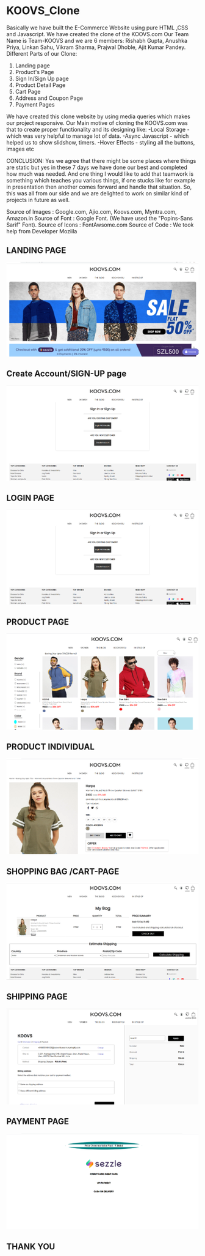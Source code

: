 # KOOVS_Clone

Basically we have built the E-Commerce Website using pure HTML ,CSS and Javascript.
We have created the clone of the KOOVS.com
Our Team Name is Team-KOOVS and we are 6 members: Rishabh Gupta, Anushka Priya, Linkan Sahu, Vikram Sharma, Prajwal Dhoble, Ajit Kumar Pandey.
Different Parts of our Clone:
1. Landing page
2. Product's Page
3. Sign In/Sign Up page
4. Product Detail Page
5. Cart Page
6. Address and Coupon Page
7. Payment Pages

We have created this clone website by using media queries which makes our project responsive.
Our Main motive of cloning the KOOVS.com was that to create proper functionality and its designing like:
  -Local Storage - which was very helpful to manage lot of data.
  -Async Javascript - which helped us to show slidshow, timers.
  -Hover Effects - styling all the buttons, images etc


CONCLUSION:
Yes we agree that there might be some places where things are static but yes in these 7 days we have done our best and 
completed how much was needed. And one thing I would like to add that teamwork is something which teaches you various things, 
if one stucks like for example in presentation then another comes forward and handle that situation. 
So, this was all from our side and we are delighted to work on similar kind of projects in future as well.

Source of Images : Google.com, Ajio.com, Koovs.com, Myntra.com, Amazon.in
Source of Font : Google Font. (We have used the "Popins-Sans Sarif" Font).
Source of Icons : FontAwsome.com
Source of Code : We took help from Developer Moziila

## LANDING PAGE
<img src = "https://raw.githubusercontent.com/Ajit24/portfolio-1/main/ss2/Screenshot%20(329).png" alt = "img" />

## Create Account/SIGN-UP page
<img src = "https://raw.githubusercontent.com/Ajit24/portfolio-1/main/ss2/Screenshot%20(332).png" alt = "img" />

## LOGIN PAGE
<img src = "https://raw.githubusercontent.com/Ajit24/portfolio-1/main/ss2/Screenshot%20(332).png" />

## PRODUCT PAGE
<img src = "https://raw.githubusercontent.com/Ajit24/portfolio-1/main/ss2/Screenshot%20(330).png" />

## PRODUCT INDIVIDUAL
<img src = "https://raw.githubusercontent.com/Ajit24/portfolio-1/main/ss2/Screenshot%20(331).png" />

## SHOPPING BAG /CART-PAGE
<img src = "https://raw.githubusercontent.com/Ajit24/portfolio-1/main/ss2/Screenshot%20(333).png" />

## SHIPPING PAGE 
<img src = "https://raw.githubusercontent.com/Ajit24/portfolio-1/main/ss2/Screenshot%20(334).png" />

## PAYMENT PAGE
<img src = "https://raw.githubusercontent.com/Ajit24/portfolio-1/main/ss2/Screenshot%20(335).png" />

## THANK YOU  
<img src = "" />
